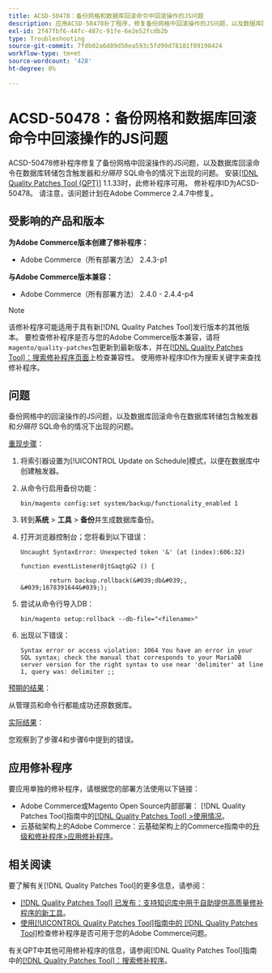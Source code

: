 ```yaml
---
title: ACSD-50478：备份网格和数据库回滚命令中回滚操作的JS问题
description: 应用ACSD-50478补丁程序，修复备份网格中回滚操作的JS问题，以及数据库回滚命令在数据库转储包含触发器和*分隔符* SQL命令时的情况。
exl-id: 2f47fbf6-44fc-487c-91fe-6e2e52fcdb2b
type: Troubleshooting
source-git-commit: 7fdb02a6d89d50ea593c5fd99d78101f89198424
workflow-type: tm+mt
source-wordcount: '428'
ht-degree: 0%

---
```


# ACSD-50478：备份网格和数据库回滚命令中回滚操作的JS问题

ACSD-50478修补程序修复了备份网格中回滚操作的JS问题，以及数据库回滚命令在数据库转储包含触发器和&#x200B;*分隔符* SQL命令的情况下出现的问题。 安装[[!DNL Quality Patches Tool (QPT)]](https://experienceleague.adobe.com/zh-hans/docs/commerce-operations/tools/quality-patches-tool/quality-patches-tool-to-self-serve-quality-patches) 1.1.33时，此修补程序可用。 修补程序ID为ACSD-50478。 请注意，该问题计划在Adobe Commerce 2.4.7中修复。

## 受影响的产品和版本

**为Adobe Commerce版本创建了修补程序：**

* Adobe Commerce（所有部署方法） 2.4.3-p1

**与Adobe Commerce版本兼容：**

* Adobe Commerce（所有部署方法） 2.4.0 - 2.4.4-p4

>[!NOTE]
>
>该修补程序可能适用于具有新[!DNL Quality Patches Tool]发行版本的其他版本。 要检查修补程序是否与您的Adobe Commerce版本兼容，请将`magento/quality-patches`包更新到最新版本，并在[[!DNL Quality Patches Tool]：搜索修补程序页面](https://experienceleague.adobe.com/tools/commerce-quality-patches/index.html?lang=zh-Hans)上检查兼容性。 使用修补程序ID作为搜索关键字来查找修补程序。

## 问题

备份网格中的回滚操作的JS问题，以及数据库回滚命令在数据库转储包含触发器和&#x200B;*分隔符* SQL命令的情况下出现的问题。

<u>重现步骤</u>：

1. 将索引器设置为[!UICONTROL Update on Schedule]模式，以便在数据库中创建触发器。
1. 从命令行启用备份功能：

   `bin/magento config:set system/backup/functionality_enabled 1`

1. 转到&#x200B;**系统** > **工具** > **备份**&#x200B;并生成数据库备份。
1. 打开浏览器控制台；您将看到以下错误：

   ```
   Uncaught SyntaxError: Unexpected token '&' (at (index):606:32)
   
   function eventListener8jtGaqtgG2 () {
   
           return backup.rollback(&#039;db&#039;, &#039;1678391644&#039;);
   ```

1. 尝试从命令行导入DB：

   `bin/magento setup:rollback --db-file="<filename>"`

1. 出现以下错误：

   ```
   Syntax error or access violation: 1064 You have an error in your SQL syntax; check the manual that corresponds to your MariaDB server version for the right syntax to use near 'delimiter' at line 1, query was: delimiter ;;
   ```

<u>预期的结果</u>：

从管理员和命令行都能成功还原数据库。

<u>实际结果</u>：

您观察到了步骤4和步骤6中提到的错误。

## 应用修补程序

要应用单独的修补程序，请根据您的部署方法使用以下链接：

* Adobe Commerce或Magento Open Source内部部署： [!DNL Quality Patches Tool]指南中的[[!DNL Quality Patches Tool] >使用情况](/help/tools/quality-patches-tool/usage.md)。
* 云基础架构上的Adobe Commerce：云基础架构上的Commerce指南中的[升级和修补程序>应用修补程序](https://experienceleague.adobe.com/docs/commerce-cloud-service/user-guide/develop/upgrade/apply-patches.html?lang=zh-Hans)。

## 相关阅读

要了解有关[!DNL Quality Patches Tool]的更多信息，请参阅：

* [[!DNL Quality Patches Tool] 已发布：支持知识库中用于自助提供高质量修补程序的新工具](https://experienceleague.adobe.com/zh-hans/docs/commerce-operations/tools/quality-patches-tool/quality-patches-tool-to-self-serve-quality-patches)。
* [使用[!UICONTROL Quality Patches Tool]指南中的 [!DNL Quality Patches Tool]](/help/tools/quality-patches-tool/patches-available-in-qpt/check-patch-for-magento-issue-with-magento-quality-patches.md)检查修补程序是否可用于您的Adobe Commerce问题。


有关QPT中其他可用修补程序的信息，请参阅[!DNL Quality Patches Tool]指南中的[[!DNL Quality Patches Tool]：搜索修补程序](https://experienceleague.adobe.com/tools/commerce-quality-patches/index.html?lang=zh-Hans)。

